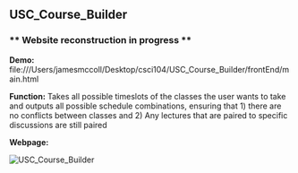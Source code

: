 ## USC_Course_Builder

### ** Website reconstruction in progress **

**Demo:** file:///Users/jamesmccoll/Desktop/csci104/USC_Course_Builder/frontEnd/main.html

**Function:** Takes all possible timeslots of the classes the user wants to take and outputs all possible schedule combinations, ensuring that 1) there are no conflicts between classes and 2) Any lectures that are paired to specific discussions are still paired

**Webpage:**

![USC_Course_Builder](https://user-images.githubusercontent.com/84340435/148697827-2ab39ab0-2fae-4f8b-83c4-925f9873517a.jpg)
